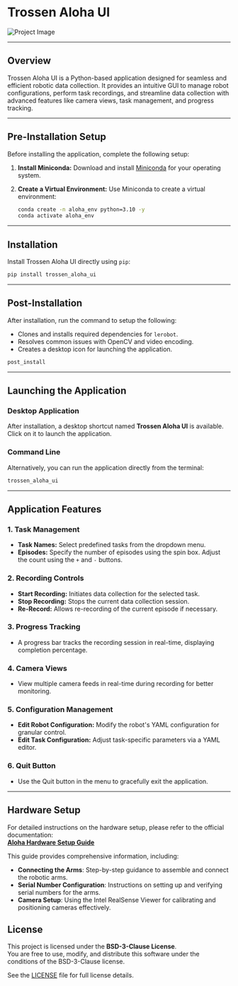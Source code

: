
# **Trossen Aloha UI**

![Project Image](/trossen_aloha_ui/resources/aloha_gui.png)

---

## **Overview**

Trossen Aloha UI is a Python-based application designed for seamless and efficient robotic data collection.
It provides an intuitive GUI to manage robot configurations, perform task recordings, and streamline data collection with advanced features like camera views, task management, and progress tracking.

---

## **Pre-Installation Setup**

Before installing the application, complete the following setup:

1. **Install Miniconda:**
   Download and install [Miniconda](https://docs.conda.io/en/latest/miniconda.html) for your operating system.

2. **Create a Virtual Environment:**
   Use Miniconda to create a virtual environment:
   ```bash
   conda create -n aloha_env python=3.10 -y
   conda activate aloha_env
   ```

---

## **Installation**

Install Trossen Aloha UI directly using `pip`:

```bash
pip install trossen_aloha_ui
```

---

## **Post-Installation**

After installation, run the command to setup the following:
- Clones and installs required dependencies for `lerobot`.
- Resolves common issues with OpenCV and video encoding.
- Creates a desktop icon for launching the application.

```bash
post_install
```

---

## **Launching the Application**

### **Desktop Application**

After installation, a desktop shortcut named **Trossen Aloha UI** is available.
Click on it to launch the application.

### **Command Line**

Alternatively, you can run the application directly from the terminal:

```bash
trossen_aloha_ui
```

---

## **Application Features**

### **1. Task Management**
- **Task Names:** Select predefined tasks from the dropdown menu.
- **Episodes:** Specify the number of episodes using the spin box. Adjust the count using the `+` and `-` buttons.

### **2. Recording Controls**
- **Start Recording:** Initiates data collection for the selected task.
- **Stop Recording:** Stops the current data collection session.
- **Re-Record:** Allows re-recording of the current episode if necessary.

### **3. Progress Tracking**
- A progress bar tracks the recording session in real-time, displaying completion percentage.

### **4. Camera Views**
- View multiple camera feeds in real-time during recording for better monitoring.

### **5. Configuration Management**
- **Edit Robot Configuration:** Modify the robot's YAML configuration for granular control.
- **Edit Task Configuration:** Adjust task-specific parameters via a YAML editor.

### **6. Quit Button**
- Use the Quit button in the menu to gracefully exit the application.

---

## **Hardware Setup**

For detailed instructions on the hardware setup, please refer to the official documentation:  
[**Aloha Hardware Setup Guide**](https://docs.trossenrobotics.com/aloha_docs/)

This guide provides comprehensive information, including:

- **Connecting the Arms**: Step-by-step guidance to assemble and connect the robotic arms.
- **Serial Number Configuration**: Instructions on setting up and verifying serial numbers for the arms.
- **Camera Setup**: Using the Intel RealSense Viewer for calibrating and positioning cameras effectively.

## License

This project is licensed under the **BSD-3-Clause License**.  
You are free to use, modify, and distribute this software under the conditions of the BSD-3-Clause license.

See the [LICENSE](LICENSE) file for full license details.

